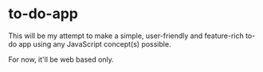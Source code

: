 # to-do-app

This will be my attempt to make a simple, user-friendly and feature-rich to-do app using any JavaScript concept(s) possible.

For now, it'll be web based only.
